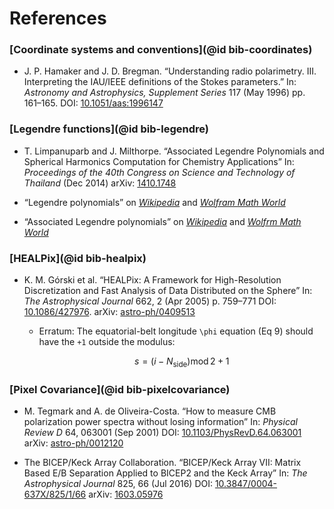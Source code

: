 # References

### [Coordinate systems and conventions](@id bib-coordinates)

* J. P. Hamaker and J. D. Bregman. “Understanding radio polarimetry. III.
  Interpreting the IAU/IEEE definitions of the Stokes parameters.”
  In: *Astronomy and Astrophysics, Supplement Series* 117 (May 1996) pp. 161–165.
  DOI: [10.1051/aas:1996147](https://doi.org/10.1051/aas:1996147)

### [Legendre functions](@id bib-legendre)

* T. Limpanuparb and J. Milthorpe. “Associated Legendre Polynomials and Spherical Harmonics
  Computation for Chemistry Applications”
  In: *Proceedings of the 40th Congress on Science and Technology of Thailand* (Dec 2014)
  arXiv: [1410.1748](https://arxiv.org/abs/1410.1748v1)

* “Legendre polynomials” on
  [*Wikipedia*](https://en.wikipedia.org/wiki/Legendre_polynomials)
  and
  [*Wolfram Math World*](http://mathworld.wolfram.com/LegendrePolynomial.html)

* “Associated Legendre polynomials” on
  [*Wikipedia*](https://en.wikipedia.org/wiki/Associated_Legendre_polynomials)
  and
  [*Wolfrm Math World*](http://mathworld.wolfram.com/AssociatedLegendrePolynomial.html)

### [HEALPix](@id bib-healpix)

* K. M. Górski et al. “HEALPix: A Framework for High-Resolution Discretization and Fast
  Analysis of Data Distributed on the Sphere”
  In: *The Astrophysical Journal* 662, 2 (Apr 2005) p. 759–771
  DOI: [10.1086/427976](http://dx.doi.org/10.1086/427976).
  arXiv: [astro-ph/0409513](https://arxiv.org/abs/astro-ph/0409513)

  - Erratum: The equatorial-belt longitude ``\phi`` equation (Eq 9) should have the
    ``+1`` outside the modulus:
    ```math
      s = (i - N_\mathrm{side}) \operatorname{mod} 2 + 1
    ```

### [Pixel Covariance](@id bib-pixelcovariance)

* M. Tegmark and A. de Oliveira-Costa. “How to measure CMB polarization power spectra
  without losing information”
  In: *Physical Review D* 64, 063001 (Sep 2001)
  DOI: [10.1103/PhysRevD.64.063001](http://dx.doi.org/10.1103/PhysRevD.64.063001)
  arXiv: [astro-ph/0012120](https://arxiv.org/abs/astro-ph/0012120)

* The BICEP/Keck Array Collaboration. “BICEP/Keck Array VII: Matrix Based E/B Separation
  Applied to BICEP2 and the Keck Array”
  In: *The Astrophysical Journal* 825, 66 (Jul 2016)
  DOI: [10.3847/0004-637X/825/1/66](http://dx.doi.org/10.3847/0004-637X/825/1/66)
  arXiv: [1603.05976](https://arxiv.org/abs/1603.05976)
